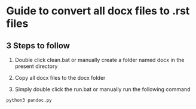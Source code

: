 # Guide to convert all docx files to .rst files

## 3 Steps to follow

1. Double click clean.bat or manually create a folder named docx in the present directory

2. Copy all docx files to the docx folder

3. Simply double click the run.bat or manually run the following command

  ```Python
  python3 pandoc.py
  ```
